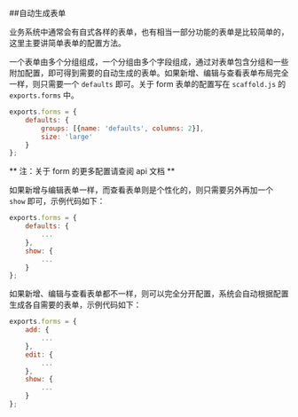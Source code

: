 ##自动生成表单

业务系统中通常会有自式各样的表单，也有相当一部分功能的表单是比较简单的，这里主要讲简单表单的配置方法。


一个表单由多个分组组成，一个分组由多个字段组成，通过对表单包含分组和一些附加配置，即可得到需要的自动生成的表单。如果新增、编辑与查看表单布局完全一样，则只需要一个 `defaults` 即可。关于 form 表单的配置写在 `scaffold.js` 的 `exports.forms` 中。

```javascript
exports.forms = {
    defaults: {
        groups: [{name: 'defaults', columns: 2}],
        size: 'large'
    }
};
```

** 注：关于 form 的更多配置请查阅 api 文档 **

如果新增与编辑表单一样，而查看表单则是个性化的，则只需要另外再加一个 `show` 即可，示例代码如下：

```javascript
exports.forms = {
    defaults: {
        ...
    },
    show: {
        ...
    }
};
```

如果新增、编辑与查看表单都不一样，则可以完全分开配置，系统会自动根据配置生成各自需要的表单，示例代码如下：

```javascript
exports.forms = {
    add: {
        ...
    },
    edit: {
        ...
    },
    show: {
        ...
    }
};
```
